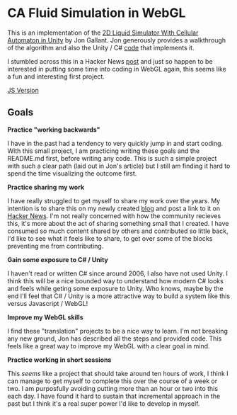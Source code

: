 # CA Fluid Simulation in WebGL
This is an implementation of the [2D Liquid Simulator With Cellular Automaton in Unity](http://www.jgallant.com/2d-liquid-simulator-with-cellular-automaton-in-unity/) by Jon Gallant. Jon generously provides a walkthrough of the algorithm and also the Unity / C# [code](https://github.com/jongallant/LiquidSimulator) that implements it. 

I stumbled across this in a Hacker News [post](https://news.ycombinator.com/item?id=34946877) and just so happen to be interested in putting some time into coding in WebGL again, this seems like a fun and interesting first project.

[JS Version](./canvas/)

## Goals

**Practice "working backwards"**

I have in the past had a tendency to very quickly jump in and start coding. With this small project, I am practicing writing these goals and the README.md first, before writing any code. This is such a simple project with such a clear path (laid out in Jon's article) but I still am finding it hard to spend the time visualizing the outcome first.

**Practice sharing my work**

I have really struggled to get myself to share my work over the years. My intention is to share this on my newly created [blog](https://mauricef.gg) and post a link to it on [Hacker News](https://ycombinator.com). I'm not really concerned with how the community recieves this, it's more about the act of sharing something small that I created. I have consumed so much content shared by others and contributed so little back, I'd like to see what it feels like to share, to get over some of the blocks preventing me from contributing.

**Gain some exposure to C# / Unity**  

I haven't read or written C# since around 2006, I also have not used Unity. I think this will be a nice bounded way to understand how modern C# looks and feels while geting some exposure to Unity. Who knows, maybe by the end I'll feel that C# / Unity is a more attractive way to build a system like this versus Javascript / WebGL!

**Improve my WebGL skills** 

I find these "translation" projects to be a nice way to learn. I'm not breaking any new ground, Jon has described all the steps and provided code. This feels like a great way to improve my WebGL with a clear goal in mind.

**Practice working in short sessions**

This *seems* like a project that should take around ten hours of work, I think I can manage to get myself to complete this over the course of a week or two. I am purposfully avoiding putting more than an hour or two into this each day. I have found it hard to sustain that incremental approach in the past but I think it's a real super power I'd like to develop in myself.

